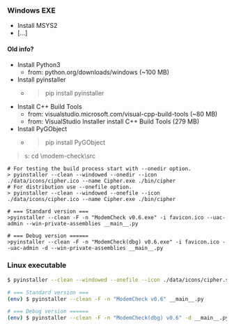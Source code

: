 ### Windows EXE
- Install MSYS2
- [...]

#### Old info?
- Install Python3
  - from: python.org/downloads/windows (~100 MB)
- Install pyinstaller
  - > pip install pyinstaller
- Install C++ Build Tools
  - from: visualstudio.microsoft.com/visual-cpp-build-tools (~80 MB)
  - from: VisualStudio Installer install C++ Build Tools (279 MB)
- Install PyGObject
  - > pip install PyGObject
>s:
>cd \modem-check\src

```shell
# For testing the build process start with --onedir option.
> pyinstaller --clean --windowed --onedir --icon ./data/icons/cipher.ico --name Cipher.exe ./bin/cipher
# For distribution use --onefile option.
> pyinstaller --clean --windowed --onefile --icon ./data/icons/cipher.ico --name Cipher.exe ./bin/cipher

# === Standard version ===
>pyinstaller --clean -F -n "ModemCheck v0.6.exe" -i favicon.ico --uac-admin --win-private-assemblies __main__.py

# === Debug version ======
>pyinstaller --clean -F -n "ModemCheck(dbg) v0.6.exe" -i favicon.ico --uac-admin -d --win-private-assemblies __main__.py
```

### Linux executable
```bash
$ pyinstaller --clean --windowed --onefile --icon ./data/icons/cipher.svg --name Cipher ./bin/cipher

# === Standard version ===
(env) $ pyinstaller --clean -F -n "ModemCheck v0.6" __main__.py

# === Debug version ======
(env) $ pyinstaller --clean -F -n "ModemCheck(dbg) v0.6" -d __main__.py
```
